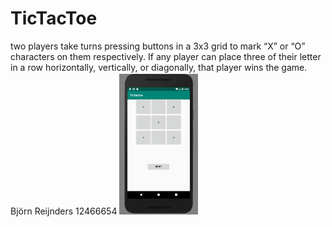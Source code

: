 # TicTacToe  
two players take turns pressing buttons in a 3x3 grid to mark “X” or “O” characters on them respectively. If any player can place three of their letter in a row horizontally, vertically, or diagonally, that player wins the game. Björn Reijnders 12466654 
<img src="https://github.com/Bjorninator/TicTacToe/blob/master/doc/TicTacToe.PNG" height="25%" width="25%"/> 
